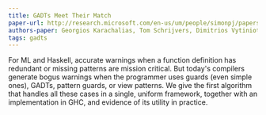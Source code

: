 ```yaml
---
title: GADTs Meet Their Match
paper-url: http://research.microsoft.com/en-us/um/people/simonpj/papers/pattern-matching/gadtpm.pdf
authors-paper: Georgios Karachalias, Tom Schrijvers, Dimitrios Vytiniotis and Simon Peyton Jones
tags: gadts
---
```


For ML and Haskell, accurate warnings when a function definition
has redundant or missing patterns are mission critical. But today's
compilers generate bogus warnings when the programmer
uses guards (even simple ones), GADTs, pattern guards, or view
patterns. We give the first algorithm that handles all these cases in
a single, uniform framework, together with an implementation in
GHC, and evidence of its utility in practice.